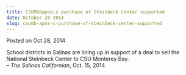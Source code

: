 ```yaml
---
title: CSUMB&apos;s purchase of Steinbeck Center supported
date: October 28 2014
slug: csumb-apos-s-purchase-of-steinbeck-center-supported
---
```





<span class="date">Posted on Oct 28, 2014    </span>
<p>School districts in Salinas are lining up in support of a deal
to sell the National Steinbeck Center to CSU Monterey Bay.<br>
&#x2013; <em>The Salinas Californian</em>, Oct. 15, 2014</br></p>






